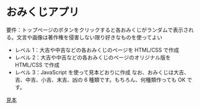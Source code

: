 # おみくじアプリ

要件：トップページのボタンをクリックすると各おみくじがランダムで表示される。文言や画像は著作権を侵害しない限り好きなものを使ってよい  

- レベル 1：大吉や中吉などの各おみくじのページを HTML/CSS で作成  
- レベル 2：大吉や中吉などの各おみくじのページのオリジナル版を HTML/CSS で作成  
- レベル 3：JavaScript を使って見本どおりに作成 なお、おみくじは大吉、吉、中吉、小吉、末吉、凶の 6 種類です。もちろん、何種類作っても OK です。  

[見本](https://acha0203.github.io/SW_Dev_Omikuji/)

